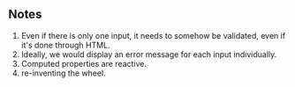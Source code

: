 ## Notes
1. Even if there is only one input, it needs to somehow be validated, even if it's done through HTML.
2. Ideally, we would display an error message for each input individually.
3. Computed properties are reactive.
4. re-inventing the wheel.
